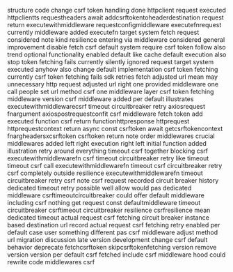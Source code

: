 structure code change csrf token handling done httpclient request executed httpclientts requestheaders await addcsrftokentoheaderdestination request return executewithmiddleware requestconfigmiddleware executefnrequest currently middleware added executefn target system fetch request considered note kind resilience entering via middleware considered general improvement disable fetch csrf default system require csrf token follow also trend optional functionality enabled default like cache default execution also stop token fetching fails currently silently ignored request target system executed anyhow also change default implementation csrf token fetching currently csrf token fetching fails sdk retries fetch adjusted url mean may unnecessary http request adjusted url right one provided middleware one call people set url method csrf one middleware layer csrf token fetching middleware version csrf middleware added per default illustrates executewithmiddlewarecsrf timeout circuitbreaker retry axiosrequest fnargument axiospostrequestconfit csrf middleware fetch token add executed function csrf return functionhttpresponse httprequest httprequestcontext return async const csrftoken await getcsrftokencontext fnargheadersxcsrftoken csrftoken return note order middlewares crucial middlewares added left right execution right left initial function added illustration retry around everything timeout csrf together blocking csrf executewithmiddlewarefn csrf timeout circuitbreaker retry like timeout timeout csrf call executewithmiddlewarefn timeout csrf circuitbreaker retry csrf completely outside resilience executewithmiddlewarefn timeout circuitbreaker retry csrf note csrf request recorded circuit breaker history dedicated timeout retry possible well allow would pas dedicated middleware csrftimeoutcircuitbreaker could offer default middleware including csrf nothing get request const defaultmiddleware timeout circuitbreaker csrftimeout circuitbreaker resilience csrfresilience mean dedicated timeout actual request csrf fetching circuit breaker instance based destination url record actual request csrf fetching retry enabled per default case user something different pas csrf middleware adjust method url migration discussion late version development change csrf default behavior deprecate fetchcsrftoken skipcsrftokenfetching version remove version version per default csrf fetched include csrf middleware hood could rewrite code middlewares csrf